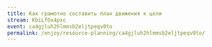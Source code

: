 ```yaml
---
title: Как грамотно составить план движения к цели
stream: KbiLfOx4pxc
event: ca4gjluh2hlmmsb2eljtpeqv0to
permalink: /enjoy/resource-planning/ca4gjluh2hlmmsb2eljtpeqv0to/
---
```

